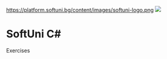 https://platform.softuni.bg/content/images/softuni-logo.png
<img src="https://platform.softuni.bg/content/images/softuni-logo.png">

# SoftUni C#
Exercises
